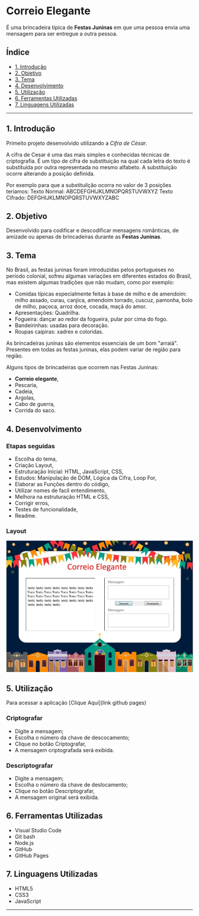 # Correio Elegante 
É uma brincadeira típica de **Festas Juninas** em que uma pessoa envia uma mensagem para ser entregue a outra pessoa.

## Índice

* [1. Introdução](#1-Introdução)
* [2. Objetivo](#2-Objetivo)
* [3. Tema](#3-Tema)
* [4. Desenvolvimento](#4-Desenvolvimento)
* [5. Utilização](#5-Utilização)
* [6. Ferramentas Utilizadas](#6-Ferramentas-Utilizadas)
* [7. Linguagens Utilizadas](#7-Linguagens-Utilizadas)

***

## 1. Introdução

Primeito projeto desenvolvido utilizando a *Cifra de César*.

A cifra de Cesar é uma das mais simples e conhecidas técnicas de criptografia. 
É um tipo de cifra de substituição na qual cada letra do texto é substituída por outra representada no mesmo alfabeto. 
A substituição ocorre alterando a posição definida.

Por exemplo para que a substituilção ocorra no valor de 3 posições teriamos:
Texto Normal: ABCDEFGHIJKLMNOPQRSTUVWXYZ
Texto Cifrado: DEFGHIJKLMNOPQRSTUVWXYZABC

## 2. Objetivo

Desenvolvido para codificar e descodificar mensagens românticas, de amizade ou apenas de brincadeiras durante as **Festas Juninas**.

## 3. Tema

No Brasil, as festas juninas foram introduzidas pelos portugueses no período colonial, sofreu algumas variações em diferentes estados do Brasil, mas existem algumas tradições que não mudam, como por exemplo:

* Comidas típicas especialmente feitas à base de milho e de amendoim: milho assado, curau, canjica, amendoim torrado, cuscuz, pamonha, bolo de milho, paçoca, arroz doce, cocada, maçã do amor.
* Apresentações: Quadrilha.
* Fogueira: dançar ao redor da fogueira, pular por cima do fogo.
* Bandeirinhas: usadas para decoração.
* Roupas caipiras: xadrex e coloridas.

As brincadeiras juninas são elementos essenciais de um bom "arraiá". 
Presentes em todas as festas juninas, elas podem variar de região para região.

Alguns tipos de brincadeiras que ocorrem nas Festas Juninas:

* **Correio elegante**,
* Pescaria,
* Cadeia,
* Argolas,
* Cabo de guerra,
* Corrida do saco.

## 4. Desenvolvimento

### Etapas seguidas

* Escolha do tema,
* Criação Layout,
* Estruturação Inicial: HTML, JavaScript, CSS,
* Estudos: Manipulação de DOM, Lógica da Cifra, Loop For,
* Elaborar as Funções dentro do código,
* Utilizar nomes de facil entendimento,
* Melhora na estruturação HTML e CSS,
* Corrigir erros,
* Testes de funcionalidade,
* Readme.

### Layout

![Layout](src/imagens/layout.jpg)

## 5. Utilização

Para acessar a aplicação [Clique Aqui](link github pages)

### Criptografar

* Digite a mensagem;
* Escolha o número da chave de descocamento;
* Clique no botão Criptografar,
* A mensagem criptografada será exibida.

### Descriptografar

* Digite a mensagem;
* Escolha o número da chave de deslocamento;
* Clique no botão Descriptografar,
* A mensagem original será exibida.

## 6. Ferramentas Utilizadas

* Visual Studio Code
* Git bash
* Node.js 
* GitHub
* GitHub Pages

## 7. Linguagens Utilizadas

* HTML5
* CSS3
* JavaScript

***
